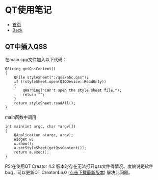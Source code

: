 # QT使用笔记
* [首页](.../README.md)    
* [Back](../README.md)
## QT中插入QSS

在main.cpp文件加入以下代码：

	QString getQssContent()  
	{  
	    QFile styleSheet(":/qss/abc.qss");  
	    if (!styleSheet.open(QIODevice::ReadOnly))
	    {
	        qWarning("Can't open the style sheet file.");
	        return "";
	    }
	    return styleSheet.readAll();
	}


main函数中调用  

	int main(int argc, char *argv[])
	{
	    QApplication a(argc, argv);
	    Widget w;
	    w.show();
	    a.setStyleSheet(getQssContent());
	    return a.exec();
	}

PS:在使用QT Creator 4.2 版本时存在无法打开qss文件得情况。度娘说是软件bug，可以更新QT Creator4.6.0    ([点击下载最新版本](http://download.qt.io/development_releases/qtcreator/)) 解决此问题。